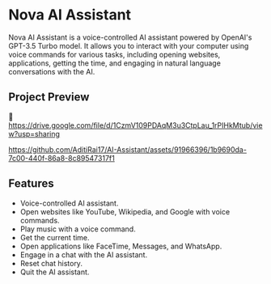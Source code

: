 # Nova AI Assistant

Nova AI Assistant is a voice-controlled AI assistant powered by OpenAI's GPT-3.5 Turbo model. It allows you to interact with your computer using voice commands for various tasks, including opening websites, applications, getting the time, and engaging in natural language conversations with the AI.

## Project Preview
📌  https://drive.google.com/file/d/1CzmV109PDAqM3u3CtpLau_1rPIHkMtub/view?usp=sharing



https://github.com/AditiRai17/AI-Assistant/assets/91966396/1b9690da-7c00-440f-86a8-8c89547317f1



## Features

- Voice-controlled AI assistant.
- Open websites like YouTube, Wikipedia, and Google with voice commands.
- Play music with a voice command.
- Get the current time.
- Open applications like FaceTime, Messages, and WhatsApp.
- Engage in a chat with the AI assistant.
- Reset chat history.
- Quit the AI assistant.

